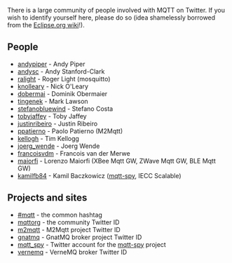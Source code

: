 There is a large community of people involved with MQTT on Twitter. If you wish to identify yourself here, please do so (idea shamelessly borrowed from the [Eclipse.org wiki](http://wiki.eclipse.org/Twitter)!).

## People

*  [andypiper](http://twitter.com/andypiper) - Andy Piper
*  [andysc](http://twitter.com/andysc) - Andy Stanford-Clark
*  [ralight](http://twitter.com/ralight) - Roger Light (mosquitto)
*  [knolleary](http://twitter.com/knolleary) - Nick O'Leary
*  [dobermai](http://twitter.com/dobermai) - Dominik Obermaier
*  [tingenek](http://twitter.com/tingenek) - Mark Lawson
*  [stefanobluewind](http://twitter.com/stefanobluewind) - Stefano Costa
*  [tobyjaffey](http://twitter.com/tobyjaffey) - Toby Jaffey
*  [justinribeiro](http://twitter.com/justinribeiro) - Justin Ribeiro
*  [ppatierno](http://twitter.com/ppatierno) - Paolo Patierno (M2Mqtt)
*  [kellogh](http://twitter.com/kellogh) - Tim Kellogg
*  [joerg_wende](http://twitter.com/joerg_wende) - Joerg Wende
*  [francoisvdm](https://twitter.com/francoisvdmerwe) - Francois van der Merwe
*  [maiorfi](http://twitter.com/maiorfi) - Lorenzo Maiorfi (XBee Mqtt GW, ZWave Mqtt GW, BLE Mqtt GW)
*  [kamilfb84](http://twitter.com/kamilfb84) - Kamil Baczkowicz ([mqtt-spy](http://kamilfb.github.io/mqtt-spy/), IECC Scalable)

## Projects and sites

*  [#mqtt](http://twitter.com/search/realtime/%23mqtt) - the common hashtag
*  [mqttorg](http://twitter.com/mqttorg) - the community Twitter ID
*  [m2mqtt](http://twitter.com/m2mqtt) - M2Mqtt project Twitter ID
*  [gnatmq](http://twitter.com/gnatmq) - GnatMQ broker project Twitter ID
*  [mqtt_spy](http://twitter.com/mqtt_spy) - Twitter account for the [mqtt-spy](http://kamilfb.github.io/mqtt-spy/) project
*  [vernemq](http://twitter.com/vernemq) - VerneMQ broker Twitter ID 